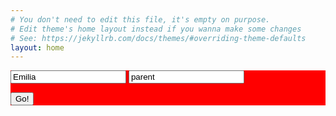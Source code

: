 ```yaml
---
# You don't need to edit this file, it's empty on purpose.
# Edit theme's home layout instead if you wanna make some changes
# See: https://jekyllrb.com/docs/themes/#overriding-theme-defaults
layout: home
---
```

<div style="background: red">
<form method="POST" action="https://api.staticman.net/v2/entry/fuselagetown/staticmantest/gh-pages/comments/">
  <input name="options[redirect]" type="hidden" value="https://stitchfix-prototype.netlify.com/clients/kid">
  <!-- e.g. "2016-01-02-this-is-a-post" -->
  <input name="options[slug]" type="hidden" value="{{ page.slug }}">
  <input name="fields[title]" type="text" value="Emilia">
  <input name="fields[type]" type="text" value="parent">
  
  
  <button type="submit">Go!</button>
</form>
</div>